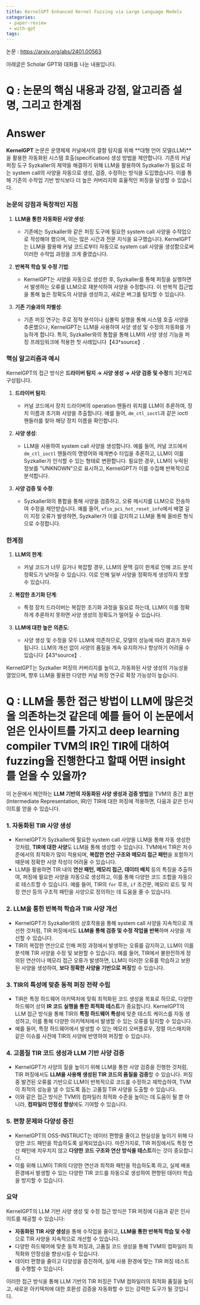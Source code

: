 ```yaml
---
title: KernelGPT Enhanced Kernel Fuzzing via Large Language Models
categories:
 - paper-review
 - with-gpt
tags:
---
```



논문 : https://arxiv.org/abs/2401.00563


아래글은 Scholar GPT와 대화를 나눈 내용입니다.

# Q : 논문의 핵심 내용과 강점, 알고리즘 설명, 그리고 한계점

# Answer

**KernelGPT** 논문은 운영체제 커널에서의 결함 탐지를 위해 **대형 언어 모델(LLM)**을 활용한 자동화된 시스템 호출(specification) 생성 방법을 제안합니다. 기존의 커널 퍼징 도구 Syzkaller의 제약을 해결하기 위해 LLM을 활용하여 Syzkaller가 필요로 하는 system call의 사양을 자동으로 생성, 검증, 수정하는 방식을 도입했습니다. 이를 통해 기존의 수작업 기반 방식보다 더 높은 커버리지와 효율적인 퍼징을 달성할 수 있습니다.

### 논문의 강점과 독창적인 지점

1. **LLM을 통한 자동화된 사양 생성**:
   - 기존에는 Syzkaller와 같은 퍼징 도구에 필요한 system call 사양을 수작업으로 작성해야 했으며, 이는 많은 시간과 전문 지식을 요구했습니다. KernelGPT는 LLM을 활용해 커널 코드로부터 자동으로 system call 사양을 생성함으로써 이러한 수작업 과정을 크게 줄였습니다.

2. **반복적 학습 및 수정 기법**:
   - KernelGPT는 사양을 자동으로 생성한 후, Syzkaller를 통해 퍼징을 실행하면서 발생하는 오류를 LLM으로 재분석하여 사양을 수정합니다. 이 반복적 접근법을 통해 높은 정확도의 사양을 생성하고, 새로운 버그를 탐지할 수 있습니다.

3. **기존 기술과의 차별성**:
   - 기존 퍼징 연구는 주로 정적 분석이나 심볼릭 실행을 통해 시스템 호출 사양을 추론했으나, KernelGPT는 LLM을 사용하여 사양 생성 및 수정의 자동화를 가능하게 합니다. 특히, Syzkaller와의 통합을 통해 LLM의 사양 생성 기능을 퍼징 프레임워크에 적용한 첫 사례입니다【43†source】.

### 핵심 알고리즘과 예시

KernelGPT의 접근 방식은 **드라이버 탐지 → 사양 생성 → 사양 검증 및 수정**의 3단계로 구성됩니다.

1. **드라이버 탐지**:
   - 커널 코드에서 장치 드라이버의 operation 핸들러 위치를 LLM이 추론하여, 장치 이름과 초기화 사양을 추출합니다. 예를 들어, `dm_ctl_ioctl`과 같은 ioctl 핸들러를 찾아 해당 장치 이름을 확인합니다.

2. **사양 생성**:
   - LLM을 사용하여 system call 사양을 생성합니다. 예를 들어, 커널 코드에서 `dm_ctl_ioctl` 핸들러의 명령어와 매개변수 타입을 추론하고, LLM이 이를 Syzkaller가 인식할 수 있는 형태로 변환합니다. 필요한 경우, LLM이 누락된 정보를 "UNKNOWN"으로 표시하고, KernelGPT가 이를 수집해 반복적으로 분석합니다.

3. **사양 검증 및 수정**:
   - Syzkaller와의 통합을 통해 사양을 검증하고, 오류 메시지를 LLM으로 전송하여 수정을 제안받습니다. 예를 들어, `vfio_pci_hot_reset_info`에서 배열 길이 지정 오류가 발생하면, Syzkaller가 이를 감지하고 LLM을 통해 올바른 형식으로 수정합니다.

### 한계점

1. **LLM의 한계**:
   - 커널 코드가 너무 길거나 복잡할 경우, LLM의 문맥 길이 한계로 인해 코드 분석 정확도가 낮아질 수 있습니다. 이로 인해 일부 사양을 정확하게 생성하지 못할 수 있습니다.

2. **복잡한 초기화 단계**:
   - 특정 장치 드라이버는 복잡한 초기화 과정을 필요로 하는데, LLM이 이를 정확하게 추론하지 못하면 사양 생성의 정확도가 떨어질 수 있습니다.

3. **LLM에 대한 높은 의존도**:
   - 사양 생성 및 수정을 모두 LLM에 의존하므로, 모델의 성능에 따라 결과가 좌우됩니다. LLM의 개선 없이 사양의 품질을 계속 유지하거나 향상하기 어려울 수 있습니다【43†source】.

KernelGPT는 Syzkaller 퍼징의 커버리지를 높이고, 자동화된 사양 생성의 가능성을 열었으며, 향후 LLM을 활용한 다양한 커널 퍼징 연구로 확장 가능성이 높습니다.


# Q : LLM을 통한 접근 방법이 LLM에 많은것을 의존하는것 같은데 예를 들어 이 논문에서 얻은 인사이트를 가지고 deep learning compiler TVM의 IR인 TIR에 대하여 fuzzing을 진행한다고 할때 어떤 insight를 얻을 수 있을까?

 

이 논문에서 제안하는 **LLM 기반의 자동화된 사양 생성과 검증 방법**을 TVM의 중간 표현(Intermediate Representation, IR)인 TIR에 대한 퍼징에 적용하면, 다음과 같은 인사이트를 얻을 수 있습니다.

### 1. **자동화된 TIR 사양 생성**

   - KernelGPT가 Syzkaller에 필요한 system call 사양을 LLM을 통해 자동 생성한 것처럼, **TIR에 대한 사양**도 LLM을 통해 생성할 수 있습니다. TVM에서 TIR은 저수준에서의 최적화가 많이 적용되며, **복잡한 연산 구조와 메모리 접근 패턴**을 포함하기 때문에 정확한 사양 작성이 어려울 수 있습니다.
   - LLM을 활용하면 TIR 내의 **연산 패턴, 메모리 접근, 데이터 배치** 등의 특징을 추출하여, 퍼징에 필요한 사양을 자동으로 생성하고, 이를 통해 다양한 코드 조합을 자동으로 테스트할 수 있습니다. 예를 들어, TIR의 `for` 루프, `if` 조건문, 메모리 로드 및 저장 연산 등의 구조적 패턴을 사양으로 정의하는 데 도움을 줄 수 있습니다.

### 2. **LLM을 통한 반복적 학습과 TIR 사양 개선**

   - KernelGPT가 Syzkaller와의 상호작용을 통해 system call 사양을 지속적으로 개선한 것처럼, TIR 퍼징에서도 **LLM을 통해 검증 및 수정 작업을 반복**하며 사양을 개선할 수 있습니다.
   - TIR의 복잡한 연산으로 인해 퍼징 과정에서 발생하는 오류를 감지하고, LLM이 이를 분석해 TIR 사양을 수정 및 보완할 수 있습니다. 예를 들어, TIR에서 불완전하게 정의된 연산이나 메모리 접근 오류가 발생하면, LLM이 이러한 오류를 학습하고 보완된 사양을 생성하여, **보다 정확한 사양을 기반으로 퍼징**할 수 있습니다.

### 3. **TIR의 특성에 맞춘 동적 퍼징 전략 수립**

   - TIR은 특정 하드웨어 아키텍처에 맞춰 최적화된 코드 생성을 목표로 하므로, 다양한 하드웨어 상의 **IR 코드 실행을 통한 최적화 테스트**가 중요합니다. KernelGPT의 LLM 접근 방식을 통해 TIR의 **특정 하드웨어 특성**에 맞춘 테스트 케이스를 자동 생성하고, 이를 통해 다양한 아키텍처에서 발생할 수 있는 오류를 탐지할 수 있습니다.
   - 예를 들어, 특정 하드웨어에서 발생할 수 있는 메모리 오버플로우, 정렬 미스매치와 같은 이슈를 사전에 TIR의 사양에 반영하여 퍼징할 수 있습니다.

### 4. **고품질 TIR 코드 생성과 LLM 기반 사양 검증**

   - KernelGPT가 사양의 질을 높이기 위해 LLM을 통한 사양 검증을 진행한 것처럼, TIR 퍼징에서도 **LLM을 사용해 생성된 TIR 코드의 품질을 검증**할 수 있습니다. 퍼징 중 발견된 오류를 기반으로 LLM이 반복적으로 코드를 수정하고 재학습하여, TVM이 최적의 성능을 낼 수 있도록 돕는 고품질 TIR 사양을 도출할 수 있습니다.
   - 이와 같은 접근 방식은 TVM의 컴파일러 최적화 수준을 높이는 데 도움이 될 뿐 아니라, **컴파일러 안정성 향상**에도 기여할 수 있습니다.

### 5. **편향 문제와 다양성 증진**

   - KernelGPT의 OSS-INSTRUCT는 데이터 편향을 줄이고 현실성을 높이기 위해 다양한 코드 패턴을 학습하도록 설계되었습니다. 마찬가지로, TIR 퍼징에서도 특정 연산 패턴에 치우치지 않고 **다양한 코드 구조와 연산 방식을 테스트**하는 것이 중요합니다.
   - 이를 위해 LLM이 TIR의 다양한 연산과 최적화 패턴을 학습하도록 하고, 실제 배포 환경에서 발생할 수 있는 다양한 TIR 코드를 자동으로 생성하여 편향된 데이터 학습을 방지할 수 있습니다.

### 요약

KernelGPT의 LLM 기반 사양 생성 및 수정 접근 방식은 TIR 퍼징에 다음과 같은 인사이트를 제공할 수 있습니다:
- **자동화된 TIR 사양 생성**을 통해 수작업을 줄이고, **LLM을 통한 반복적 학습 및 수정**으로 TIR 사양을 지속적으로 개선할 수 있습니다.
- 다양한 하드웨어에 맞춘 동적 퍼징과, 고품질 코드 생성을 통해 TVM의 컴파일러 최적화와 안정성을 향상시킬 수 있습니다.
- 데이터 편향을 줄이고 다양성을 증진하여, 실제 사용 환경에 맞는 TIR 퍼징 테스트를 수행할 수 있습니다.

이러한 접근 방식을 통해 LLM 기반의 TIR 퍼징은 TVM 컴파일러의 최적화 품질을 높이고, 새로운 아키텍처에 대한 호환성 검증을 자동화할 수 있는 강력한 도구가 될 것입니다.